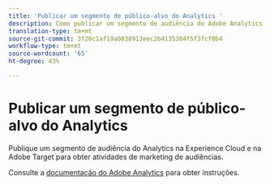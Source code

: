 ```yaml
---
title: 'Publicar um segmento de público-alvo do Analytics '
description: Como publicar um segmento de audiência do Adobe Analytics na Experience Cloud e na Adobe Target para atividades de marketing de audiências.
translation-type: tm+mt
source-git-commit: 3f26c1af19a0838913eec2b4135304f5f3fcf0b4
workflow-type: tm+mt
source-wordcount: '65'
ht-degree: 43%

---
```



# Publicar um segmento de público-alvo do Analytics

Publique um segmento de audiência do Analytics na Experience Cloud e na Adobe Target para obter atividades de marketing de audiências.

Consulte a [documentação do Adobe Analytics](https://docs.adobe.com/content/help/pt-BR/analytics/components/segmentation/segmentation-workflow/seg-publish.html) para obter instruções.
